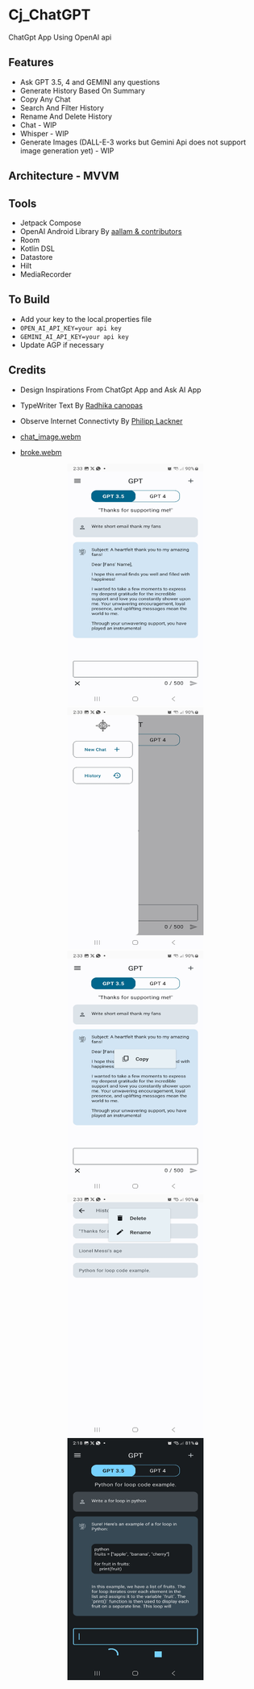 # Cj_ChatGPT
ChatGpt App Using OpenAI api

## Features
* Ask GPT 3.5, 4 and GEMINI any questions
* Generate History Based On Summary
* Copy Any Chat
* Search And Filter History
* Rename And Delete History
* Chat - WIP
* Whisper - WIP
* Generate Images (DALL-E-3 works but Gemini Api does not support image generation yet) - WIP

## Architecture - MVVM
## Tools
* Jetpack Compose
* OpenAI Android Library By [aallam & contributors](https://github.com/aallam/openai-kotlin)
* Room
* Kotlin DSL
* Datastore
* Hilt
* MediaRecorder

## To Build
* Add your key to the local.properties file
* `OPEN_AI_API_KEY=your api key`
* `GEMINI_AI_API_KEY=your api key`
* Update AGP if necessary

## Credits
* Design Inspirations From ChatGpt App and Ask AI App
* TypeWriter Text By [Radhika canopas](https://github.com/cp-radhika-s/TypeWriter_Jetpackcompose/tree/main)
* Observe Internet Connectivty By [Philipp Lackner](https://github.com/philipplackner/ObserveConnectivity/blob/master/app/src/main/java/com/plcoding/observeconnectivity/)


* [chat_image.webm](https://github.com/Cj-Rodriguez101/Cj_ChatGPT/assets/56259892/047d7ca7-27bc-4f85-84a2-c9c043c0887d)
* [broke.webm](https://github.com/Cj-Rodriguez101/Cj_ChatGPT/assets/56259892/ebb99a98-244c-40ff-9df9-ed6d1698129e)




<p align="center"
float="center">
<img src="https://github.com/Cj-Rodriguez101/Cj_ChatGPT/blob/master/screenshots/Screenshot_20230822_023321_Cj%20ChatGPT.jpg" width="270" height="480"/>
<img src="https://github.com/Cj-Rodriguez101/Cj_ChatGPT/blob/master/screenshots/Screenshot_20230822_023305_Cj%20ChatGPT.jpg" width="270" height="480"/>
<img src="https://github.com/Cj-Rodriguez101/Cj_ChatGPT/blob/master/screenshots/Screenshot_20230822_023346_Cj%20ChatGPT.jpg" width="270" height="480"/>
<img src="https://github.com/Cj-Rodriguez101/Cj_ChatGPT/blob/master/screenshots/Screenshot_20230822_023352_Cj%20ChatGPT.jpg" width="270" height="480"/>
<img src="https://github.com/Cj-Rodriguez101/Cj_ChatGPT/blob/master/screenshots/Screenshot_20230822_021800_Cj%20ChatGPT.jpg" width="270" height="480"/>
</p>
